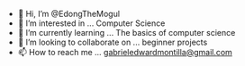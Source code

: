 - 👋 Hi, I’m @EdongTheMogul
- 👀 I’m interested in ... Computer Science
- 🌱 I’m currently learning ... The basics of computer science
- 💞️ I’m looking to collaborate on ... beginner projects
- 📫 How to reach me ... gabrieledwardmontilla@gmail.com

<!---
EdongTheMogul/EdongTheMogul is a ✨ special ✨ repository because its `README.md` (this file) appears on your GitHub profile.
You can click the Preview link to take a look at your changes.
--->

